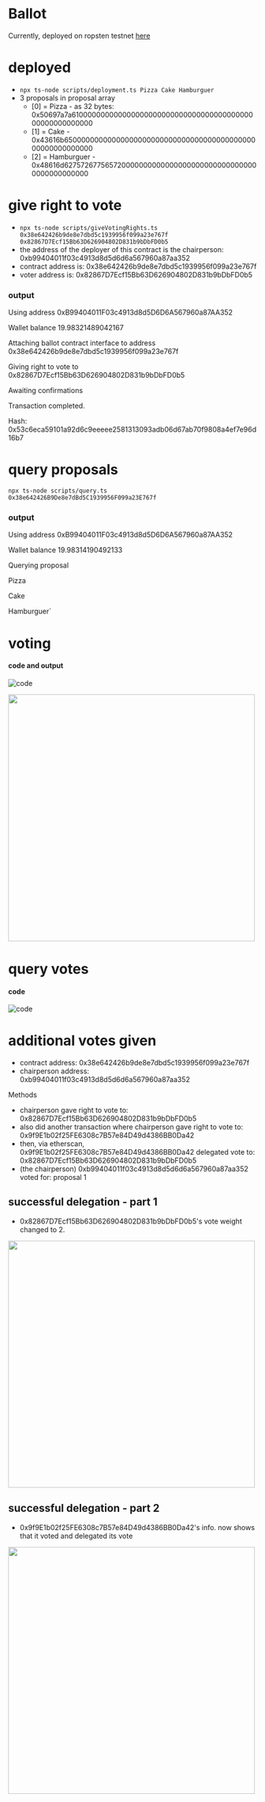 # Ballot

Currently, deployed on ropsten testnet [here](https://ropsten.etherscan.io/address/0x38e642426b9de8e7dbd5c1939956f099a23e767f)

# deployed
- `npx ts-node scripts/deployment.ts Pizza Cake Hamburguer `
- 3 proposals in proposal array
  - [0] = Pizza - as 32 bytes: 0x50697a7a61000000000000000000000000000000000000000000000000000000
  - [1] = Cake - 0x43616b6500000000000000000000000000000000000000000000000000000000
  - [2] = Hamburguer - 0x48616d6275726775657200000000000000000000000000000000000000000000


# give right to vote

- `npx ts-node scripts/giveVotingRights.ts 0x38e642426b9de8e7dbd5c1939956f099a23e767f 0x82867D7Ecf15Bb63D626904802D831b9bDbFD0b5`
- the address of the deployer of this contract is the chairperson: 0xb99404011f03c4913d8d5d6d6a567960a87aa352 
- contract address is: 0x38e642426b9de8e7dbd5c1939956f099a23e767f
- voter address is: 0x82867D7Ecf15Bb63D626904802D831b9bDbFD0b5

### output

Using address 0xB99404011F03c4913d8d5D6D6A567960a87AA352

Wallet balance 19.98321489042167

Attaching ballot contract interface to address 0x38e642426b9de8e7dbd5c1939956f099a23e767f

Giving right to vote to 0x82867D7Ecf15Bb63D626904802D831b9bDbFD0b5

Awaiting confirmations

Transaction completed. 

Hash: 0x53c6eca59101a92d6c9eeeee2581313093adb06d67ab70f9808a4ef7e96d16b7

# query proposals

`npx ts-node scripts/query.ts 0x38e642426B9De8e7dBd5C1939956F099a23E767f`

### output

Using address 0xB99404011F03c4913d8d5D6D6A567960a87AA352

Wallet balance 19.98314190492133

Querying proposal

Pizza

Cake

Hamburguer`

# voting

#### code and output

![code](https://github.com/jieunyoo/ballot/blob/main/screenshots/voteScreenshot.png)

<img src="https://github.com/jieunyoo/ballot/blob/main/screenshots/voteEtherscan.png" width="500">


# query votes

#### code
![code](https://github.com/jieunyoo/ballot/blob/main/screenshots/queryVotes.png)


# additional votes given

- contract address: 0x38e642426b9de8e7dbd5c1939956f099a23e767f
- chairperson address: 0xb99404011f03c4913d8d5d6d6a567960a87aa352

Methods
- chairperson gave right to vote to: 0x82867D7Ecf15Bb63D626904802D831b9bDbFD0b5
- also did another transaction where chairperson gave right to vote to: 0x9f9E1b02f25FE6308c7B57e84D49d4386BB0Da42
- then, via etherscan, 0x9f9E1b02f25FE6308c7B57e84D49d4386BB0Da42 delegated vote to: 0x82867D7Ecf15Bb63D626904802D831b9bDbFD0b5
- (the chairperson) 0xb99404011f03c4913d8d5d6d6a567960a87aa352 voted for: proposal 1

## successful delegation - part 1

- 0x82867D7Ecf15Bb63D626904802D831b9bDbFD0b5's vote weight changed to 2.

<img src="https://github.com/jieunyoo/ballot/blob/main/screenshots/delegatedVote.png" width="500">

## successful delegation - part 2

- 0x9f9E1b02f25FE6308c7B57e84D49d4386BB0Da42's info. now shows that it voted and delegated its vote

<img src="https://github.com/jieunyoo/ballot/blob/main/screenshots/gotVoteDelegatedTo.png" width="500">

